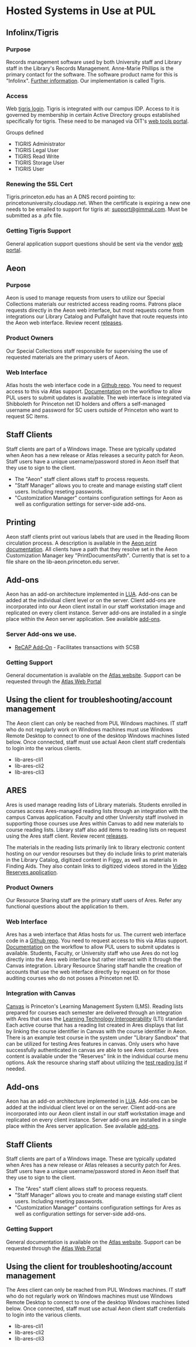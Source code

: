 # Hosted Systems in Use at PUL

## Infolinx/Tigris

### Purpose
Records management software used by both University staff and Library staff in the Library's Records Management. Anne-Marie Phillips is the primary contact for the software. The software product name for this is "Infolinx". [Further information](https://aisww.com/infolinx/). Our implementation is called Tigris.

### Access
Web [tigris login](https://tigris.princeton.edu). Tigris is integrated with our campus IDP. Access to it is governed by membership in certain Active Directory groups established specifically for tigris. These need to be managed via OIT's [web tools portal](https://tools.princeton.edu). 

Groups defined
* TIGRIS Administrator
* TIGRIS Legal User
* TIGRIS Read Write
* TIGRIS Storage User
* TIGRIS User  

### Renewing the SSL Cert
Tigris.princeton.edu has an A DNS record pointing to: princetonuniversity.cloudapp.net. When the certificate is expiring a new one needs to be emailed to support for tigris at: support@gimmal.com. Must be submitted as a .pfx file. 

### Getting Tigris Support
General application support questions should be sent via the vendor [web portal](https://aisww.com/support/). 

## Aeon

### Purpose 
 Aeon is used to manage requests from users to utilize our Special Collections materials our restricted access reading rooms. Patrons place requests directly in the Aeon web interface, but most requests come from integrations our Library Catalog and Pulfalight have that route requests into the Aeon web interface. Review recent [releases](https://support.atlas-sys.com/hc/en-us/articles/360011818834-Aeon-Release-Schedule).

### Product Owners
Our Special Collections staff responsible for supervising the use of requested materials are the primary users of Aeon. 

### Web Interface
Atlas hosts the web interface code in a [Github repo](https://github.com/AtlasSystems/hosting-aeon-princeton). You need to request access to this via Atlas support. [Documentation](https://support.atlas-sys.com/hc/en-us/articles/4407504126611-Editing-Atlas-Hosted-Aeon-Web-Pages-in-GitHub) on the workflow to allow PUL users to submit updates is available. The web interface is integrated via Shibboleth for Princeton net ID holders and offers a self-managed username and password for SC users outside of Princeton who want to request SC items. 

## Staff Clients
Staff clients are part of a Windows image. These are typically updated when Aeon has a new release or Atlas releases a security patch for Aeon. Staff users have a unique username/password stored in Aeon itself that they use to sign to the client. 

* The "Aeon" staff client allows staff to process requests. 
* "Staff Manager" allows you to create and manage existing staff client users. Including reseting passwords. 
* "Customization Manager" contains configuration settings for Aeon as well as configuration settings for server-side add-ons.

## Printing
Aeon staff clients print out various labels that are used in the Reading Room circulation process. A description is available in the [Aeon print documentation](https://support.atlas-sys.com/hc/en-us/articles/360011920833-Aeon-Default-Print-Templates). All clients have a path that they resolve set in the Aeon Customization Manager key "PrintDocumentsPath". Currently that is set to a file share on the lib-aeon.princeton.edu server. 

## Add-ons
Aeon has an add-on architecture implemented in [LUA](https://www.lua.org/). Add-ons can be added at the individual client level or on the server. Client add-ons are incorporated into our Aeon client install in our staff workstation image and replicated on every client instance. Server add-ons are installed in a single place within the Aeon server application. See available [add-ons](https://atlas-sys.atlassian.net/wiki/spaces/ILLiadAddons/pages/3149603/Aeon+Addon+Directory).

### Server Add-ons we use.
* [ReCAP Add-On](https://github.com/PrincetonUniversityLibrary/aeon_scsb_addon) - Facilitates transactions with SCSB

### Getting Support 
General documentation is available on the [Atlas website](https://support.atlas-sys.com/hc/en-us/categories/360000720853-Aeon). Support can be requested through the [Atlas Web Portal](https://support.atlas-sys.com/hc/en-us/requests/new)

## Using the client for troubleshooting/account management
The Aeon client can only be reached from PUL Windows machines. IT staff who do not regularly work on Windows machines must use Windows Remote Desktop to connect to one of the desktop Windows machines listed below. Once connected, staff must use actual Aeon client staff credentials to login into the various clients. 

* lib-ares-cli1
* lib-ares-cli2
* lib-ares-cli3

## ARES
Ares is used manage reading lists of Library materials. Students enrolled in courses access Ares-managed reading lists through an integration with the campus Canvas application. Faculty and other University staff involved in supporting those courses use Ares within Canvas to add new materials to course reading lists. Library staff also add items to reading lists on request using the Ares staff client. Review recent [releases](https://support.atlas-sys.com/hc/en-us/articles/360011824074-Ares-Release-Schedule). 

The materials in the reading lists primarily link to library electronic content hosting on our vendor resourses but they do include links to print materials in the Library Catalog, digitized content in Figgy, as well as materials in Finding Aids. They also contain links to digitized videos stored in the [Video Reserves application](https://github.com/PrincetonUniversityLibrary/video_reserves). 

### Product Owners
Our Resource Sharing staff are the primary staff users of Ares. Refer any functional questions about the application to them. 

### Web Interface
Ares has a web interface that Atlas hosts for us. The current web interface code in a [Github repo](https://github.com/AtlasSystems/hosting-ares-princeton). You need to request access to this via Atlas support. [Documentation](https://support.atlas-sys.com/hc/en-us/articles/4407504126611-Editing-Atlas-Hosted-Aeon-Web-Pages-in-GitHub) on the workflow to allow PUL users to submit updates is available. Students, Faculty, or University staff who use Ares do not log directly into the Ares web interface but rather interact with it through the Canvas integration. Library Resource Sharing staff handle the creation of accounts that use the web interface directly by request on for those auditing courses who do not posses a Princeton net ID. 

### Integration with Canvas
[Canvas](https://princeton.instructure.com/) is Princeton's Learning Management System (LMS). Reading lists prepared for courses each semester are delivered through an integration with Ares that uses the [Learning Technology Interoperability](https://support.atlas-sys.com/hc/en-us/articles/5659979374483-Integrating-Ares-and-Canvas-with-LTI-1-3) (LTI) standard. Each active course that has a reading list created in Ares displays that list by linking the course identifier in Canvas with the course identifier in Aeon. There is an example test course in the system under "Library Sandbox" that can be utilized for testing Ares features in canvas. Only users who have successfully authenticated in canvas are able to see Ares contact. Ares content is available under the "Reserves" link in the individual course menu options. Ask the resource sharing staff about utilizing the [test reading list](https://princeton.instructure.com/courses/254/external_tools/399) if needed. 

## Add-ons
Aeon has an add-on architecture implemented in [LUA](https://www.lua.org/). Add-ons can be added at the individual client level or on the server. Client add-ons are incorporated into our Aeon client install in our staff workstation image and replicated on every client instance. Server add-ons are installed in a single place within the Ares server application. See available [add-ons](https://atlas-sys.atlassian.net/wiki/spaces/ILLiadAddons/pages/3149456/Ares+Addon+Directory).

## Staff Clients
Staff clients are part of a Windows image. These are typically updated when Ares has a new release or Atlas releases a security patch for Ares. Staff users have a unique username/password stored in Aeon itself that they use to sign to the client. 

* The "Ares" staff client allows staff to process requests.  
* "Staff Manager" allows you to create and manage existing staff client users. Including reseting passwords. 
* "Customization Manager" contains configuration settings for Ares as well as configuration settings for server-side add-ons.


### Getting Support 
General documentation is available on the [Atlas website](https://support.atlas-sys.com/hc/en-us/categories/360000716834-Ares). Support can be requested through the [Atlas Web Portal](https://support.atlas-sys.com/hc/en-us/requests/new)

## Using the client for troubleshooting/account management
The Ares client can only be reached from PUL Windows machines. IT staff who do not regularly work on Windows machines must use Windows Remote Desktop to connect to one of the desktop Windows machines listed below. Once connected, staff must use actual Aeon client staff credentials to login into the various clients. 


* lib-ares-cli1
* lib-ares-cli2
* lib-ares-cli3